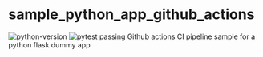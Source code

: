 # sample_python_app_github_actions
![python-version](https://github.com/abbaasalif/sample_python_app_github_actions/actions/workflows/python-version.yml/badge.svg)
![pytest passing](https://github.com/abbaasalif/sample_python_app_github_actions/actions/workflows/pytest.yml/badge.svg)
Github actions CI pipeline sample for a python flask dummy app

